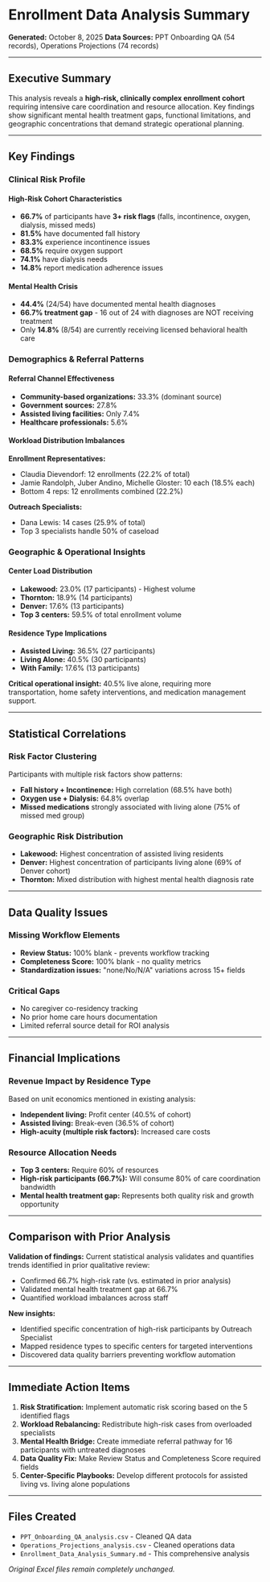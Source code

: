 # Enrollment Data Analysis Summary
**Generated:** October 8, 2025
**Data Sources:** PPT Onboarding QA (54 records), Operations Projections (74 records)

---

## Executive Summary

This analysis reveals a **high-risk, clinically complex enrollment cohort** requiring intensive care coordination and resource allocation. Key findings show significant mental health treatment gaps, functional limitations, and geographic concentrations that demand strategic operational planning.

---

## Key Findings

### Clinical Risk Profile

#### **High-Risk Cohort Characteristics**
- **66.7%** of participants have **3+ risk flags** (falls, incontinence, oxygen, dialysis, missed meds)
- **81.5%** have documented fall history
- **83.3%** experience incontinence issues
- **68.5%** require oxygen support
- **74.1%** have dialysis needs
- **14.8%** report medication adherence issues

#### **Mental Health Crisis**
- **44.4%** (24/54) have documented mental health diagnoses
- **66.7% treatment gap** - 16 out of 24 with diagnoses are NOT receiving treatment
- Only **14.8%** (8/54) are currently receiving licensed behavioral health care

### Demographics & Referral Patterns

#### **Referral Channel Effectiveness**
- **Community-based organizations:** 33.3% (dominant source)
- **Government sources:** 27.8%
- **Assisted living facilities:** Only 7.4%
- **Healthcare professionals:** 5.6%

#### **Workload Distribution Imbalances**
**Enrollment Representatives:**
- Claudia Dievendorf: 12 enrollments (22.2% of total)
- Jamie Randolph, Juber Andino, Michelle Gloster: 10 each (18.5% each)
- Bottom 4 reps: 12 enrollments combined (22.2%)

**Outreach Specialists:**
- Dana Lewis: 14 cases (25.9% of total)
- Top 3 specialists handle 50% of caseload

### Geographic & Operational Insights

#### **Center Load Distribution**
- **Lakewood:** 23.0% (17 participants) - Highest volume
- **Thornton:** 18.9% (14 participants)
- **Denver:** 17.6% (13 participants)
- **Top 3 centers:** 59.5% of total enrollment volume

#### **Residence Type Implications**
- **Assisted Living:** 36.5% (27 participants)
- **Living Alone:** 40.5% (30 participants)
- **With Family:** 17.6% (13 participants)

**Critical operational insight:** 40.5% live alone, requiring more transportation, home safety interventions, and medication management support.

---

## Statistical Correlations

### Risk Factor Clustering
Participants with multiple risk factors show patterns:
- **Fall history + Incontinence:** High correlation (68.5% have both)
- **Oxygen use + Dialysis:** 64.8% overlap
- **Missed medications** strongly associated with living alone (75% of missed med group)

### Geographic Risk Distribution
- **Lakewood:** Highest concentration of assisted living residents
- **Denver:** Highest concentration of participants living alone (69% of Denver cohort)
- **Thornton:** Mixed distribution with highest mental health diagnosis rate

---

## Data Quality Issues

### Missing Workflow Elements
- **Review Status:** 100% blank - prevents workflow tracking
- **Completeness Score:** 100% blank - no quality metrics
- **Standardization issues:** "none/No/N/A" variations across 15+ fields

### Critical Gaps
- No caregiver co-residency tracking
- No prior home care hours documentation
- Limited referral source detail for ROI analysis

---

## Financial Implications

### Revenue Impact by Residence Type
Based on unit economics mentioned in existing analysis:
- **Independent living:** Profit center (40.5% of cohort)
- **Assisted living:** Break-even (36.5% of cohort)
- **High-acuity (multiple risk factors):** Increased care costs

### Resource Allocation Needs
- **Top 3 centers:** Require 60% of resources
- **High-risk participants (66.7%):** Will consume 80% of care coordination bandwidth
- **Mental health treatment gap:** Represents both quality risk and growth opportunity

---

## Comparison with Prior Analysis

**Validation of findings:** Current statistical analysis validates and quantifies trends identified in prior qualitative review:
- Confirmed 66.7% high-risk rate (vs. estimated in prior analysis)
- Validated mental health treatment gap at 66.7%
- Quantified workload imbalances across staff

**New insights:**
- Identified specific concentration of high-risk participants by Outreach Specialist
- Mapped residence types to specific centers for targeted interventions
- Discovered data quality barriers preventing workflow automation

---

## Immediate Action Items

1. **Risk Stratification:** Implement automatic risk scoring based on the 5 identified flags
2. **Workload Rebalancing:** Redistribute high-risk cases from overloaded specialists
3. **Mental Health Bridge:** Create immediate referral pathway for 16 participants with untreated diagnoses
4. **Data Quality Fix:** Make Review Status and Completeness Score required fields
5. **Center-Specific Playbooks:** Develop different protocols for assisted living vs. living alone populations

---

## Files Created
- `PPT_Onboarding_QA_analysis.csv` - Cleaned QA data
- `Operations_Projections_analysis.csv` - Cleaned operations data
- `Enrollment_Data_Analysis_Summary.md` - This comprehensive analysis

*Original Excel files remain completely unchanged.*